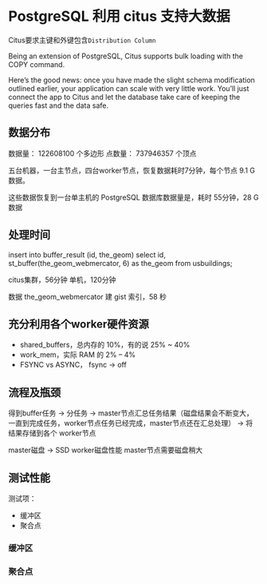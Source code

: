 # PostgreSQL 利用 citus 支持大数据

Citus要求主键和外键包含`Distribution Column`

Being an extension of PostgreSQL, Citus supports bulk loading with the COPY command.

Here’s the good news: once you have made the slight schema modification outlined earlier, your application can scale with very little work. You’ll just connect the app to Citus and let the database take care of keeping the queries fast and the data safe.

## 数据分布

数据量： 122608100 个多边形
点数量： 737946357 个顶点

五台机器，一台主节点，四台worker节点，恢复数据耗时7分钟，每个节点 9.1 G 数据。

这些数据恢复到一台单主机的 PostgreSQL 数据库数据量是，耗时 55分钟，28 G 数据

## 处理时间

insert into buffer_result (id, the_geom) select id, st_buffer(the_geom_webmercator, 6) as the_geom from usbuildings;

citus集群，56分钟
单机，120分钟

数据 the_geom_webmercator 建 gist 索引，58 秒

## 充分利用各个worker硬件资源

- shared_buffers，总内存的 10%，有的说 25% ~ 40%
- work_mem，实际 RAM 的 2% – 4%
- FSYNC vs ASYNC， fsync -> off

## 流程及瓶颈

得到buffer任务 -> 分任务 -> master节点汇总任务结果（磁盘结果会不断变大，一直到完成任务，worker节点任务已经完成，master节点还在汇总处理） -> 将结果存储到各个 worker节点

master磁盘 -> SSD
worker磁盘性能
master节点需要磁盘稍大

## 测试性能

测试项：

- 缓冲区
- 聚合点

### 缓冲区

### 聚合点